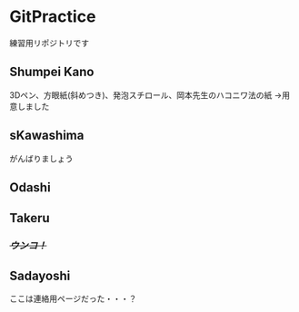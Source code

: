 ﻿# GitPractice
練習用リポジトリです

## Shumpei Kano
3Dペン、方眼紙(斜めつき)、発泡スチロール、岡本先生のハコニワ法の紙
→用意しました

## sKawashima
がんばりましょう

## Odashi

## Takeru
### ~~***ウンコ！***~~

## Sadayoshi
ここは連絡用ページだった・・・？